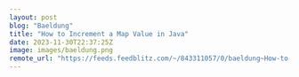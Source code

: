 ```yaml
---
layout: post
blog: "Baeldung"
title: "How to Increment a Map Value in Java"
date: 2023-11-30T22:37:25Z
image: images/baeldung.png
remote_url: "https://feeds.feedblitz.com/~/843311057/0/baeldung~How-to-Increment-a-Map-Value-in-Java"
---
```

